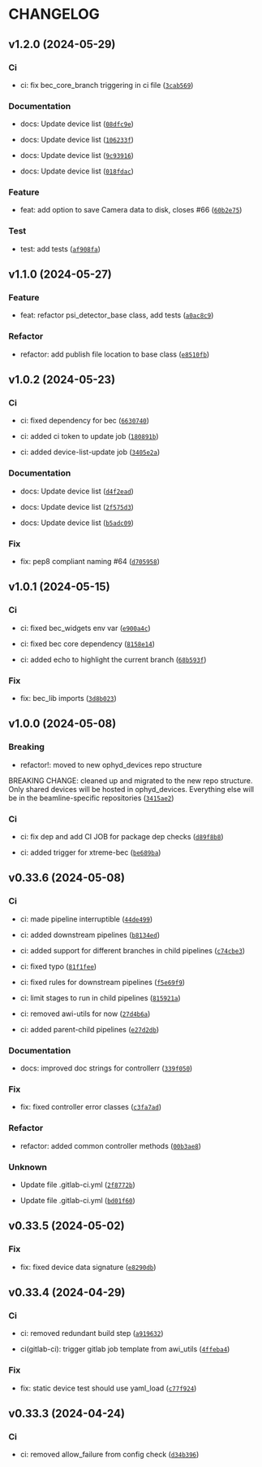 # CHANGELOG



## v1.2.0 (2024-05-29)

### Ci

* ci: fix bec_core_branch triggering in ci file ([`3cab569`](https://gitlab.psi.ch/bec/ophyd_devices/-/commit/3cab5690db3fbabffecc179cbaadf6878f0ab2f1))

### Documentation

* docs: Update device list ([`08dfc9e`](https://gitlab.psi.ch/bec/ophyd_devices/-/commit/08dfc9e314a1b498ec2fc1f9056234fe732d6428))

* docs: Update device list ([`106233f`](https://gitlab.psi.ch/bec/ophyd_devices/-/commit/106233f8d951794e261b08a11b20db6cbf4ef63a))

* docs: Update device list ([`9c93916`](https://gitlab.psi.ch/bec/ophyd_devices/-/commit/9c9391610845bc1b21e342e7c3b34b8db978a038))

* docs: Update device list ([`018fdac`](https://gitlab.psi.ch/bec/ophyd_devices/-/commit/018fdaced4120557ea64501c107c027e362c93fb))

### Feature

* feat: add option to save Camera data to disk, closes #66 ([`60b2e75`](https://gitlab.psi.ch/bec/ophyd_devices/-/commit/60b2e756550196fb5c07bb91abb4c1ae5b815c6c))

### Test

* test: add tests ([`af908fa`](https://gitlab.psi.ch/bec/ophyd_devices/-/commit/af908fa210914519de9a713ed2ef3e2e0c743742))


## v1.1.0 (2024-05-27)

### Feature

* feat: refactor psi_detector_base class, add tests ([`a0ac8c9`](https://gitlab.psi.ch/bec/ophyd_devices/-/commit/a0ac8c9ad701f52429f393a134fd0705583eddb1))

### Refactor

* refactor: add publish file location to base class ([`e8510fb`](https://gitlab.psi.ch/bec/ophyd_devices/-/commit/e8510fb249b136781c03849497d85dfb11cca43a))


## v1.0.2 (2024-05-23)

### Ci

* ci: fixed dependency for bec ([`6630740`](https://gitlab.psi.ch/bec/ophyd_devices/-/commit/663074055977ca0a046a81bd9ba5187acf95afed))

* ci: added ci token to update job ([`180891b`](https://gitlab.psi.ch/bec/ophyd_devices/-/commit/180891becdc1aa16da0c3b83c407e82a288d36d1))

* ci: added device-list-update job ([`3405e2a`](https://gitlab.psi.ch/bec/ophyd_devices/-/commit/3405e2acf59cea33b025d376291ccda96db9ea07))

### Documentation

* docs: Update device list ([`d4f2ead`](https://gitlab.psi.ch/bec/ophyd_devices/-/commit/d4f2ead61b9eb4defb43d7e966a1ed5206461abd))

* docs: Update device list ([`2f575d3`](https://gitlab.psi.ch/bec/ophyd_devices/-/commit/2f575d3aa221e646166bfeb0470de1847358acca))

* docs: Update device list ([`b5adc09`](https://gitlab.psi.ch/bec/ophyd_devices/-/commit/b5adc097674068a90783a2ce4a093150d21cb736))

### Fix

* fix: pep8 compliant naming #64 ([`d705958`](https://gitlab.psi.ch/bec/ophyd_devices/-/commit/d7059589c84bacb560f738f4e4ae4aaf811b25d9))


## v1.0.1 (2024-05-15)

### Ci

* ci: fixed bec_widgets env var ([`e900a4c`](https://gitlab.psi.ch/bec/ophyd_devices/-/commit/e900a4cb47c5ecaae8eca30d106771034dc9296d))

* ci: fixed bec core dependency ([`8158e14`](https://gitlab.psi.ch/bec/ophyd_devices/-/commit/8158e145fe2358a736a2fb9d2d3de7e6c8db021c))

* ci: added echo to highlight the current branch ([`68b593f`](https://gitlab.psi.ch/bec/ophyd_devices/-/commit/68b593f20d73c6463d5e97ddf7dcf94a5b036b06))

### Fix

* fix: bec_lib imports ([`3d8b023`](https://gitlab.psi.ch/bec/ophyd_devices/-/commit/3d8b0231a3359db9a5430e49912147c049dbfab9))


## v1.0.0 (2024-05-08)

### Breaking

* refactor!: moved to new ophyd_devices repo structure

BREAKING CHANGE: cleaned up and migrated to the new repo structure. Only shared devices will be hosted in ophyd_devices. Everything else will be in the beamline-specific repositories ([`3415ae2`](https://gitlab.psi.ch/bec/ophyd_devices/-/commit/3415ae2007cc447835906271de23e5f7a41ba373))

### Ci

* ci: fix dep and add CI JOB for package dep checks ([`d89f8b8`](https://gitlab.psi.ch/bec/ophyd_devices/-/commit/d89f8b87568d30d467279d96b0100cd318e2b5a2))

* ci: added trigger for xtreme-bec ([`be689ba`](https://gitlab.psi.ch/bec/ophyd_devices/-/commit/be689baa29d54632bbac9b523f0fe3a66e061f84))


## v0.33.6 (2024-05-08)

### Ci

* ci: made pipeline interruptible ([`44de499`](https://gitlab.psi.ch/bec/ophyd_devices/-/commit/44de499d40db01e2d9ad0ae50235240e2103bf02))

* ci: added downstream pipelines ([`b8134ed`](https://gitlab.psi.ch/bec/ophyd_devices/-/commit/b8134edbff58e1f92c45c3ab9b41f88e1ad3069b))

* ci: added support for different branches in child pipelines ([`c74cbe3`](https://gitlab.psi.ch/bec/ophyd_devices/-/commit/c74cbe358cf24943e1badc32ef53ced1f8d149f1))

* ci: fixed typo ([`81f1fee`](https://gitlab.psi.ch/bec/ophyd_devices/-/commit/81f1feea853882e8d557063612cc0acc601bbe2a))

* ci: fixed rules for downstream pipelines ([`f5e69f9`](https://gitlab.psi.ch/bec/ophyd_devices/-/commit/f5e69f9b9528871d9a011b2257b87c1faf89e6b0))

* ci: limit stages to run in child pipelines ([`815921a`](https://gitlab.psi.ch/bec/ophyd_devices/-/commit/815921a6c9cd97e5df94a584c5d4c2c22a4d408a))

* ci: removed awi-utils for now ([`27d4b6a`](https://gitlab.psi.ch/bec/ophyd_devices/-/commit/27d4b6ae83ec3d0f4d7a85c3cd4f6f70ecd528eb))

* ci: added parent-child pipelines ([`e27d2db`](https://gitlab.psi.ch/bec/ophyd_devices/-/commit/e27d2db4ac21830c95f2db2ccba58c650c25cad5))

### Documentation

* docs: improved doc strings for controllerr ([`339f050`](https://gitlab.psi.ch/bec/ophyd_devices/-/commit/339f050a8662de86ed2528ad4ffed18482dd546b))

### Fix

* fix: fixed controller error classes ([`c3fa7ad`](https://gitlab.psi.ch/bec/ophyd_devices/-/commit/c3fa7ad30d1b9a151bce599b34b4a3f82e4e6ce8))

### Refactor

* refactor: added common controller methods ([`00b3ae8`](https://gitlab.psi.ch/bec/ophyd_devices/-/commit/00b3ae82580df6bbe8a01a52d37c43199cf761bd))

### Unknown

* Update file .gitlab-ci.yml ([`2f8772b`](https://gitlab.psi.ch/bec/ophyd_devices/-/commit/2f8772b618836fc4029691ad03f7dafee17f1ca5))

* Update file .gitlab-ci.yml ([`bd01f60`](https://gitlab.psi.ch/bec/ophyd_devices/-/commit/bd01f6050a6c4957e4943577dff1ff53a5179f8b))


## v0.33.5 (2024-05-02)

### Fix

* fix: fixed device data signature ([`e8290db`](https://gitlab.psi.ch/bec/ophyd_devices/-/commit/e8290dbf4466f1415fb9c963ae203a4e6da7cc42))


## v0.33.4 (2024-04-29)

### Ci

* ci: removed redundant build step ([`a919632`](https://gitlab.psi.ch/bec/ophyd_devices/-/commit/a9196328e7d7efe4b6718b22d72c6df9bf59411c))

* ci(gitlab-ci): trigger gitlab job template from awi_utils ([`4ffeba4`](https://gitlab.psi.ch/bec/ophyd_devices/-/commit/4ffeba4c3b890b2fcd8c694347a254b3bc1e3c96))

### Fix

* fix: static device test should use yaml_load ([`c77f924`](https://gitlab.psi.ch/bec/ophyd_devices/-/commit/c77f924bb3665ab0896bc56076d05331e8b01f55))


## v0.33.3 (2024-04-24)

### Ci

* ci: removed allow_failure from config check ([`d34b396`](https://gitlab.psi.ch/bec/ophyd_devices/-/commit/d34b39669c4faf2d1c5518a632239303a48c2fd6))
